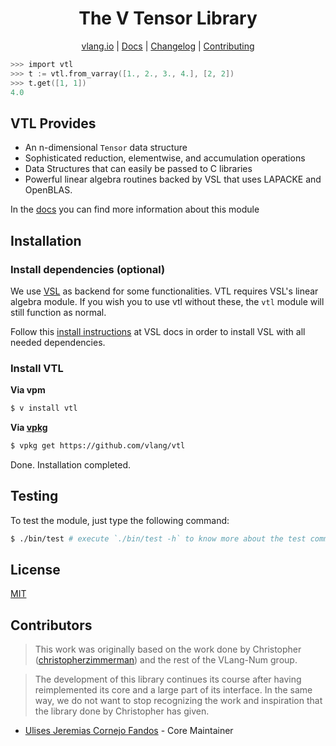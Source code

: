 <div align="center">
<h1>The V Tensor Library</h1>

[vlang.io](https://vlang.io) |
[Docs](https://vlang.github.io/vtl) |
[Changelog](#) |
[Contributing](https://github.com/vlang/vtl/blob/main/CONTRIBUTING.md)

</div>

```v ignore
>>> import vtl
>>> t := vtl.from_varray([1., 2., 3., 4.], [2, 2])
>>> t.get([1, 1])
4.0
```

## VTL Provides

- An n-dimensional `Tensor` data structure
- Sophisticated reduction, elementwise, and accumulation operations
- Data Structures that can easily be passed to C libraries
- Powerful linear algebra routines backed by VSL that uses LAPACKE and OpenBLAS.

In the [docs](https://vlang.github.io/vtl) you can find more information about this module 

## Installation

### Install dependencies (optional)

We use [VSL](https://github.com/vlang/vsl) as backend for some functionalities.
VTL requires VSL's linear algebra module.
If you wish you to use vtl without these, the `vtl` module will still function as normal.

Follow this [install instructions](https://github.com/vlang/vsl#install-vsl-locally)
at VSL docs in order to install VSL with all needed dependencies.

### Install VTL

**Via vpm**

```sh
$ v install vtl
```

**Via [vpkg](https://github.com/v-pkg/vpkg)**

```sh
$ vpkg get https://github.com/vlang/vtl
```

Done. Installation completed.

## Testing

To test the module, just type the following command:

```sh
$ ./bin/test # execute `./bin/test -h` to know more about the test command
```

## License

[MIT](LICENSE)

## Contributors

> This work was originally based on the work done by
> Christopher ([christopherzimmerman](https://github.com/christopherzimmerman))
> and the rest of the VLang-Num group. 

> The development of this library continues its course after having reimplemented its core
> and a large part of its interface. In the same way, we do not want to stop recognizing
> the work and inspiration that the library done by Christopher has given.

- [Ulises Jeremias Cornejo Fandos](https://github.com/ulises-jeremias) - Core Maintainer

[awesomevbadge]: https://awesome.re/mentioned-badge.svg
[workflowbadge]: https://github.com/vlang/vtl/workflows/Build%20and%20Test%20with%20deps/badge.svg
[validatedocsbadge]: https://github.com/vlang/vtl/workflows/Validate%20Docs/badge.svg
[licensebadge]: https://img.shields.io/badge/License-MIT-blue.svg
[awesomevurl]: https://github.com/vlang/awesome-v/blob/master/README.md#scientific-computing
[workflowurl]: https://github.com/vlang/vtl/commits/main
[validatedocsurl]: https://github.com/vlang/vtl/commits/main
[licenseurl]: https://github.com/vlang/vtl/blob/main/LICENSE
